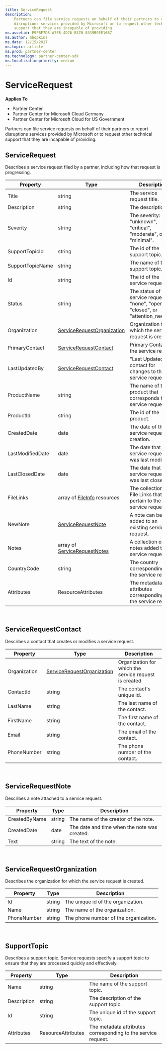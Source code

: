 ```yaml
---
title: ServiceRequest
description: 
    Partners can file service requests on behalf of their partners to report
    disruptions services provided by Microsoft or to request other technical
    support that they are incapable of providing.
ms.assetid: E9FBF7D8-A7E8-4DC6-B370-8339B9EE16B7
ms.author: mhopkins
ms.date: 12/15/2017
ms.topic: article
ms.prod: partner-center
ms.technology: partner-center-sdk
ms.localizationpriority: medium
---
```


# ServiceRequest


**Applies To**

-   Partner Center
-   Partner Center for Microsoft Cloud Germany
-   Partner Center for Microsoft Cloud for US Government

Partners can file service requests on behalf of their partners to report
disruptions services provided by Microsoft or to request other technical
support that they are incapable of providing.

## <span id="ServiceRequest"></span><span id="servicerequest"></span><span id="SERVICEREQUEST"></span>ServiceRequest


Describes a service request filed by a partner, including how that
request is progressing.

| Property         | Type                                                          | Description                                                                          |
|------------------|---------------------------------------------------------------|--------------------------------------------------------------------------------------|
| Title            | string                                                        | The service request title.                                                           |
| Description      | string                                                        | The description.                                                                     |
| Severity         | string                                                        | The severity: "unknown", "critical", "moderate", or "minimal".                       |
| SupportTopicId   | string                                                        | The id of the support topic.                                                         |
| SupportTopicName | string                                                        | The name of the support topic.                                                       |
| Id               | string                                                        | The id of the service request.                                                       |
| Status           | string                                                        | The status of the service request: "none", "open", "closed", or "attention\_needed". |
| Organization     | [ServiceRequestOrganization](#servicerequestorganization)     | Organization for which the service request is created.                               |
| PrimaryContact   | [ServiceRequestContact](#servicerequestcontact)               | Primary Contact on the service request.                                              |
| LastUpdatedBy    | [ServiceRequestContact](#servicerequestcontact)               | "Last Updated By" contact for changes to the service request.                        |
| ProductName      | string                                                        | The name of the product that corresponds to the service request.                     |
| ProductId        | string                                                        | The id of the product.                                                               |
| CreatedDate      | date                                                          | The date of the service request's creation.                                          |
| LastModifiedDate | date                                                          | The date that the service request was last modified.                                 |
| LastClosedDate   | date                                                          | The date that the service request was last closed.                                   |
| FileLinks        | array of [FileInfo](utility-resources.md#fileinfo) resources | The collection of File Links that pertain to the service request.                    |
| NewNote          | [ServiceRequestNote](#servicerequestnote)                     | A note can be added to an existing service request.                                  |
| Notes            | array of [ServiceRequestNotes](#servicerequestnote)           | A collection of notes added to the service request.                                  |
| CountryCode      | string                                                        | The country corresponding to the service request.                                    |
| Attributes       | ResourceAttributes                                            | The metadata attributes corresponding to the service request.                        |

 

## <span id="ServiceRequestContact"></span><span id="servicerequestcontact"></span><span id="SERVICEREQUESTCONTACT"></span>ServiceRequestContact


Describes a contact that creates or modifies a service request.

| Property     | Type                                                      | Description                                            |
|--------------|-----------------------------------------------------------|--------------------------------------------------------|
| Organization | [ServiceRequestOrganization](#servicerequestorganization) | Organization for which the service request is created. |
| ContactId    | string                                                    | The contact's unique id.                               |
| LastName     | string                                                    | The last name of the contact.                          |
| FirstName    | string                                                    | The first name of the contact.                         |
| Email        | string                                                    | The email of the contact.                              |
| PhoneNumber  | string                                                    | The phone number of the contact.                       |

 

## <span id="ServiceRequestNote"></span><span id="servicerequestnote"></span><span id="SERVICEREQUESTNOTE"></span>ServiceRequestNote


Describes a note attached to a service request.

| Property      | Type   | Description                                  |
|---------------|--------|----------------------------------------------|
| CreatedByName | string | The name of the creator of the note.         |
| CreatedDate   | date   | The date and time when the note was created. |
| Text          | string | The text of the note.                        |

 

## <span id="ServiceRequestOrganization"></span><span id="servicerequestorganization"></span><span id="SERVICEREQUESTORGANIZATION"></span>ServiceRequestOrganization


Describes the organization for which the service request is created.

| Property    | Type   | Description                           |
|-------------|--------|---------------------------------------|
| Id          | string | The unique id of the organization.    |
| Name        | string | The name of the organization.         |
| PhoneNumber | string | The phone number of the organization. |

 

## <span id="SupportTopic"></span><span id="supporttopic"></span><span id="SUPPORTTOPIC"></span>SupportTopic


Describes a support topic. Service requests specify a support topic to
ensure that they are processed quickly and effectively.

| Property    | Type               | Description                                                   |
|-------------|--------------------|---------------------------------------------------------------|
| Name        | string             | The name of the support topic.                                |
| Description | string             | The description of the support topic.                         |
| Id          | string             | The unique id of the support topic.                           |
| Attributes  | ResourceAttributes | The metadata attributes corresponding to the service request. |

 

 

 





